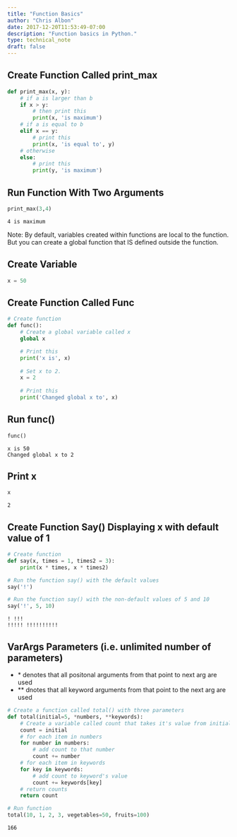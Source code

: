 ```yaml
---
title: "Function Basics"
author: "Chris Albon"
date: 2017-12-20T11:53:49-07:00
description: "Function basics in Python."
type: technical_note
draft: false
---
```

## Create Function Called print_max


```python
def print_max(x, y):
    # if a is larger than b
    if x > y:
        # then print this
        print(x, 'is maximum')
    # if a is equal to b
    elif x == y:
        # print this
        print(x, 'is equal to', y)
    # otherwise
    else:
        # print this
        print(y, 'is maximum')
```

## Run Function With Two Arguments


```python
print_max(3,4)
```

    4 is maximum


Note: By default, variables created within functions are local to the function. But you can create a global function that IS defined outside the function.

## Create Variable


```python
x = 50
```

## Create Function Called Func


```python
# Create function
def func():
    # Create a global variable called x
    global x

    # Print this
    print('x is', x)
    
    # Set x to 2.
    x = 2
    
    # Print this
    print('Changed global x to', x)
```

## Run func()


```python
func()
```

    x is 50
    Changed global x to 2


## Print x


```python
x
```




    2



## Create Function Say() Displaying x with default value of 1


```python
# Create function
def say(x, times = 1, times2 = 3):
    print(x * times, x * times2)

# Run the function say() with the default values
say('!')

# Run the function say() with the non-default values of 5 and 10
say('!', 5, 10)
```

    ! !!!
    !!!!! !!!!!!!!!!


## VarArgs Parameters (i.e. unlimited number of parameters)
- \* denotes that all positonal arguments from that point to next arg are used
- \** dnotes that all keyword arguments from that point to the next arg are used


```python
# Create a function called total() with three parameters
def total(initial=5, *numbers, **keywords):
    # Create a variable called count that takes it's value from initial
    count = initial
    # for each item in numbers
    for number in numbers:
        # add count to that number
        count += number
    # for each item in keywords
    for key in keywords:
        # add count to keyword's value
        count += keywords[key]
    # return counts
    return count

# Run function
total(10, 1, 2, 3, vegetables=50, fruits=100)
```




    166


